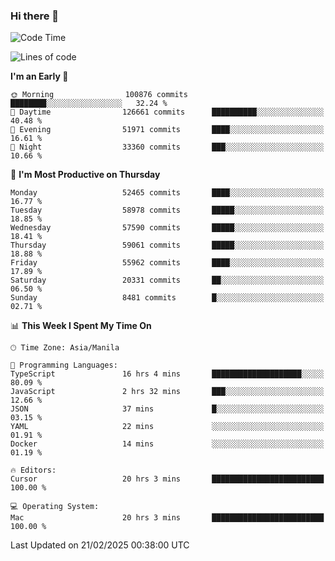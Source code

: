 ### Hi there 👋

<!--START_SECTION:waka-->
![Code Time](http://img.shields.io/badge/Code%20Time-5%2C875%20hrs%2051%20mins-blue)

![Lines of code](https://img.shields.io/badge/From%20Hello%20World%20I%27ve%20Written-119.9%20million%20lines%20of%20code-blue)

**I'm an Early 🐤** 

```text
🌞 Morning                100876 commits      ████████░░░░░░░░░░░░░░░░░   32.24 % 
🌆 Daytime                126661 commits      ██████████░░░░░░░░░░░░░░░   40.48 % 
🌃 Evening                51971 commits       ████░░░░░░░░░░░░░░░░░░░░░   16.61 % 
🌙 Night                  33360 commits       ███░░░░░░░░░░░░░░░░░░░░░░   10.66 % 
```
📅 **I'm Most Productive on Thursday** 

```text
Monday                   52465 commits       ████░░░░░░░░░░░░░░░░░░░░░   16.77 % 
Tuesday                  58978 commits       █████░░░░░░░░░░░░░░░░░░░░   18.85 % 
Wednesday                57590 commits       █████░░░░░░░░░░░░░░░░░░░░   18.41 % 
Thursday                 59061 commits       █████░░░░░░░░░░░░░░░░░░░░   18.88 % 
Friday                   55962 commits       ████░░░░░░░░░░░░░░░░░░░░░   17.89 % 
Saturday                 20331 commits       ██░░░░░░░░░░░░░░░░░░░░░░░   06.50 % 
Sunday                   8481 commits        █░░░░░░░░░░░░░░░░░░░░░░░░   02.71 % 
```


📊 **This Week I Spent My Time On** 

```text
🕑︎ Time Zone: Asia/Manila

💬 Programming Languages: 
TypeScript               16 hrs 4 mins       ████████████████████░░░░░   80.09 % 
JavaScript               2 hrs 32 mins       ███░░░░░░░░░░░░░░░░░░░░░░   12.66 % 
JSON                     37 mins             █░░░░░░░░░░░░░░░░░░░░░░░░   03.15 % 
YAML                     22 mins             ░░░░░░░░░░░░░░░░░░░░░░░░░   01.91 % 
Docker                   14 mins             ░░░░░░░░░░░░░░░░░░░░░░░░░   01.19 % 

🔥 Editors: 
Cursor                   20 hrs 3 mins       █████████████████████████   100.00 % 

💻 Operating System: 
Mac                      20 hrs 3 mins       █████████████████████████   100.00 % 
```


 Last Updated on 21/02/2025 00:38:00 UTC
<!--END_SECTION:waka-->


<!--
**rad182/rad182** is a ✨ _special_ ✨ repository because its `README.md` (this file) appears on your GitHub profile.

Here are some ideas to get you started:

- 🔭 I’m currently working on ...
- 🌱 I’m currently learning ...
- 👯 I’m looking to collaborate on ...
- 🤔 I’m looking for help with ...
- 💬 Ask me about ...
- 📫 How to reach me: ...
- 😄 Pronouns: ...
- ⚡ Fun fact: ...
-->
